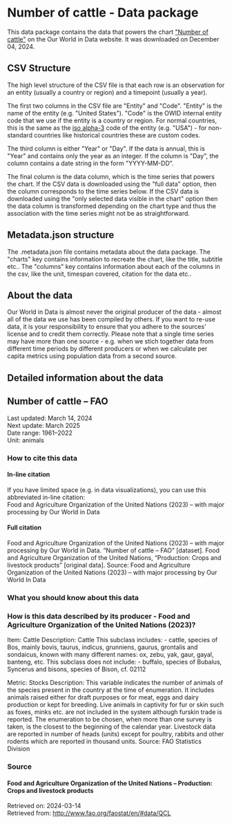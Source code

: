 # Number of cattle - Data package

This data package contains the data that powers the chart ["Number of cattle"](https://ourworldindata.org/grapher/cattle-livestock-count-heads?v=1&csvType=full&useColumnShortNames=false) on the Our World in Data website. It was downloaded on December 04, 2024.

## CSV Structure

The high level structure of the CSV file is that each row is an observation for an entity (usually a country or region) and a timepoint (usually a year).

The first two columns in the CSV file are "Entity" and "Code". "Entity" is the name of the entity (e.g. "United States"). "Code" is the OWID internal entity code that we use if the entity is a country or region. For normal countries, this is the same as the [iso alpha-3](https://en.wikipedia.org/wiki/ISO_3166-1_alpha-3) code of the entity (e.g. "USA") - for non-standard countries like historical countries these are custom codes.

The third column is either "Year" or "Day". If the data is annual, this is "Year" and contains only the year as an integer. If the column is "Day", the column contains a date string in the form "YYYY-MM-DD".

The final column is the data column, which is the time series that powers the chart. If the CSV data is downloaded using the "full data" option, then the column corresponds to the time series below. If the CSV data is downloaded using the "only selected data visible in the chart" option then the data column is transformed depending on the chart type and thus the association with the time series might not be as straightforward.

## Metadata.json structure

The .metadata.json file contains metadata about the data package. The "charts" key contains information to recreate the chart, like the title, subtitle etc.. The "columns" key contains information about each of the columns in the csv, like the unit, timespan covered, citation for the data etc..

## About the data

Our World in Data is almost never the original producer of the data - almost all of the data we use has been compiled by others. If you want to re-use data, it is your responsibility to ensure that you adhere to the sources' license and to credit them correctly. Please note that a single time series may have more than one source - e.g. when we stich together data from different time periods by different producers or when we calculate per capita metrics using population data from a second source.

## Detailed information about the data


## Number of cattle – FAO
Last updated: March 14, 2024  
Next update: March 2025  
Date range: 1961–2022  
Unit: animals  


### How to cite this data

#### In-line citation
If you have limited space (e.g. in data visualizations), you can use this abbreviated in-line citation:  
Food and Agriculture Organization of the United Nations (2023) – with major processing by Our World in Data

#### Full citation
Food and Agriculture Organization of the United Nations (2023) – with major processing by Our World in Data. “Number of cattle – FAO” [dataset]. Food and Agriculture Organization of the United Nations, “Production: Crops and livestock products” [original data].
Source: Food and Agriculture Organization of the United Nations (2023) – with major processing by Our World In Data

### What you should know about this data

### How is this data described by its producer - Food and Agriculture Organization of the United Nations (2023)?
Item: Cattle
Description: Cattle This subclass includes: - cattle, species of Bos, mainly bovis, taurus, indicus, grunniens, gaurus, grontalis and sondaicus, known with many different names: ox, zebu, yak, gaur, gayal, banteng, etc. This subclass does not include: -  buffalo, species of Bubalus, Syncerus and bisons, species of Bison, cf. 02112

Metric: Stocks
Description: This variable indicates the number of animals of the species present in the country at the time of enumeration. It includes animals raised either for draft purposes or for meat, eggs and dairy production or kept for breeding. Live animals in captivity for fur or skin such as foxes, minks etc. are not included in the system although furskin trade is reported. The enumeration to be chosen, when more than one survey is taken, is the closest to the beginning of the calendar year. Livestock data are reported in number of heads (units) except for poultry, rabbits and other rodents which are reported in thousand units. Source: FAO Statistics Division

### Source

#### Food and Agriculture Organization of the United Nations – Production: Crops and livestock products
Retrieved on: 2024-03-14  
Retrieved from: http://www.fao.org/faostat/en/#data/QCL  


    